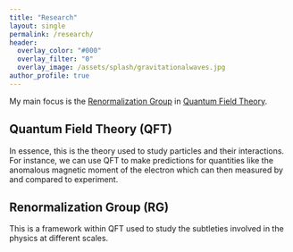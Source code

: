 ```yaml
---
title: "Research"
layout: single
permalink: /research/
header:
  overlay_color: "#000"
  overlay_filter: "0"
  overlay_image: /assets/splash/gravitationalwaves.jpg
author_profile: true
---
```

My main focus is the [Renormalization Group](#renormalization-group-rg) in [Quantum Field Theory](#quantum-field-theory-qft).

## Quantum Field Theory (QFT)
In essence, this is the theory used to study particles and their interactions. For instance, we can use QFT to make predictions for quantities like the anomalous magnetic moment of the electron which can then measured by and compared to experiment.

## Renormalization Group (RG)
This is a framework within QFT used to study the subtleties involved in the physics at different scales.